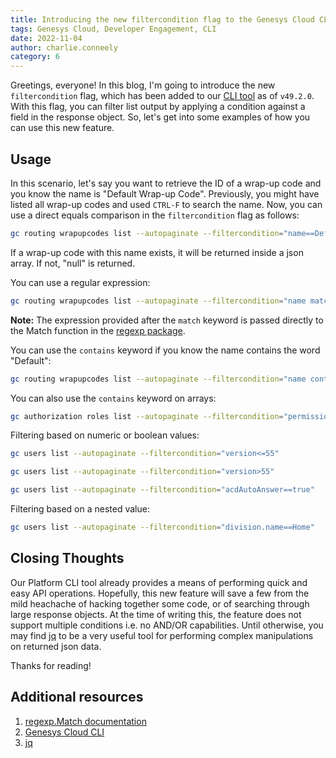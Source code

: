 ```yaml
---
title: Introducing the new filtercondition flag to the Genesys Cloud CLI
tags: Genesys Cloud, Developer Engagement, CLI
date: 2022-11-04
author: charlie.conneely
category: 6
---
```


Greetings, everyone! In this blog, I'm going to introduce the new `filtercondition` flag, which has been added to our [CLI tool](https://developer.genesys.cloud/devapps/cli/) as of `v49.2.0`. With this flag, you can filter list output by applying a condition against a field in the response object. So, let's get into some examples of how you can use this new feature. 

## Usage

In this scenario, let's say you want to retrieve the ID of a wrap-up code and you know the name is "Default Wrap-up Code". Previously, you might have listed all wrap-up codes and used `CTRL-F` to search the name. Now, you can use a direct equals comparison in the `filtercondition` flag as follows:

```bash
gc routing wrapupcodes list --autopaginate --filtercondition="name==Default Wrap-up Code"
```

If a wrap-up code with this name exists, it will be returned inside a json array. If not, "null" is returned.

You can use a regular expression:

```bash
gc routing wrapupcodes list --autopaginate --filtercondition="name match ^Default(.*)Code$"
```

**Note:** The expression provided after the `match` keyword is passed directly to the Match function in the [regexp package](https://pkg.go.dev/regexp). 

You can use the `contains` keyword if you know the name contains the word "Default":

```bash
gc routing wrapupcodes list --autopaginate --filtercondition="name contains Default"
```

You can also use the `contains` keyword on arrays: 

```bash
gc authorization roles list --autopaginate --filtercondition="permissions contains role_manager"
```

Filtering based on numeric or boolean values:

```bash
gc users list --autopaginate --filtercondition="version<=55"
```

```bash
gc users list --autopaginate --filtercondition="version>55"
```

```bash
gc users list --autopaginate --filtercondition="acdAutoAnswer==true"
```

Filtering based on a nested value: 

```bash
gc users list --autopaginate --filtercondition="division.name==Home"
```

## Closing Thoughts 

Our Platform CLI tool already provides a means of performing quick and easy API operations. Hopefully, this new feature will save a few from the mild heachache of hacking together some code, or of searching through large response objects. At the time of writing this, the feature does not support multiple conditions i.e. no AND/OR capabilities. Until otherwise, you may find [jq](https://stedolan.github.io/jq/) to be a very useful tool for performing complex manipulations on returned json data.

Thanks for reading!

## Additional resources 
1. [regexp.Match documentation](https://pkg.go.dev/regexp#Match)
2. [Genesys Cloud CLI](/devapps/cli/)
4. [jq](https://stedolan.github.io/jq/)
